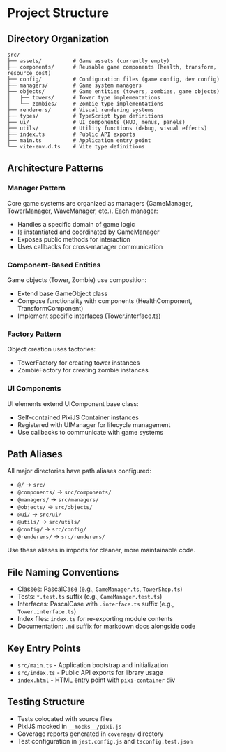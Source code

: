 # Project Structure

## Directory Organization

```
src/
├── assets/          # Game assets (currently empty)
├── components/      # Reusable game components (health, transform, resource cost)
├── config/          # Configuration files (game config, dev config)
├── managers/        # Game system managers
├── objects/         # Game entities (towers, zombies, game objects)
│   ├── towers/      # Tower type implementations
│   └── zombies/     # Zombie type implementations
├── renderers/       # Visual rendering systems
├── types/           # TypeScript type definitions
├── ui/              # UI components (HUD, menus, panels)
├── utils/           # Utility functions (debug, visual effects)
├── index.ts         # Public API exports
├── main.ts          # Application entry point
└── vite-env.d.ts    # Vite type definitions
```

## Architecture Patterns

### Manager Pattern
Core game systems are organized as managers (GameManager, TowerManager, WaveManager, etc.). Each manager:
- Handles a specific domain of game logic
- Is instantiated and coordinated by GameManager
- Exposes public methods for interaction
- Uses callbacks for cross-manager communication

### Component-Based Entities
Game objects (Tower, Zombie) use composition:
- Extend base GameObject class
- Compose functionality with components (HealthComponent, TransformComponent)
- Implement specific interfaces (Tower.interface.ts)

### Factory Pattern
Object creation uses factories:
- TowerFactory for creating tower instances
- ZombieFactory for creating zombie instances

### UI Components
UI elements extend UIComponent base class:
- Self-contained PixiJS Container instances
- Registered with UIManager for lifecycle management
- Use callbacks to communicate with game systems

## Path Aliases

All major directories have path aliases configured:
- `@/` → `src/`
- `@components/` → `src/components/`
- `@managers/` → `src/managers/`
- `@objects/` → `src/objects/`
- `@ui/` → `src/ui/`
- `@utils/` → `src/utils/`
- `@config/` → `src/config/`
- `@renderers/` → `src/renderers/`

Use these aliases in imports for cleaner, more maintainable code.

## File Naming Conventions

- Classes: PascalCase (e.g., `GameManager.ts`, `TowerShop.ts`)
- Tests: `*.test.ts` suffix (e.g., `GameManager.test.ts`)
- Interfaces: PascalCase with `.interface.ts` suffix (e.g., `Tower.interface.ts`)
- Index files: `index.ts` for re-exporting module contents
- Documentation: `.md` suffix for markdown docs alongside code

## Key Entry Points

- `src/main.ts` - Application bootstrap and initialization
- `src/index.ts` - Public API exports for library usage
- `index.html` - HTML entry point with `pixi-container` div

## Testing Structure

- Tests colocated with source files
- PixiJS mocked in `__mocks__/pixi.js`
- Coverage reports generated in `coverage/` directory
- Test configuration in `jest.config.js` and `tsconfig.test.json`
